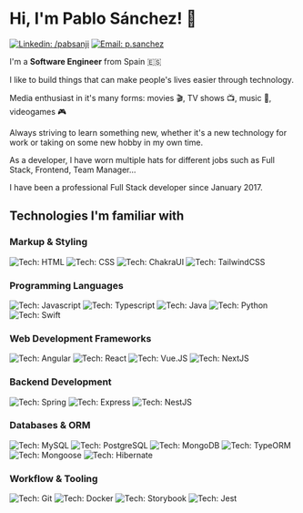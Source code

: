 <h1>Hi, I'm Pablo Sánchez! 👋</h1>

[![Linkedin: /pabsanji](https://img.shields.io/badge/-Linkedin-blue?style=flat&logo=Linkedin&link=https://www.linkedin.com/in/pabsanji/)](https://www.linkedin.com/in/pabsanji/)
[![Email: p.sanchez](https://img.shields.io/badge/-Email-gray?style=flat&logo=Minutemailer&logoColor=white)](mailto:p.sanchez94@gmail.com)

<p>I'm a <b>Software Engineer</b> from Spain 🇪🇸</p>

<p>I like to build things that can make people's lives easier through technology.</p>

<p>Media enthusiast in it's many forms: movies 🎬, TV shows 📺, music 🎼, videogames 🎮</p>

<p>Always striving to learn something new, whether it's a new technology for work or taking on some new hobby in my own time.</p>

<p>As a developer, I have worn multiple hats for different jobs such as Full Stack, Frontend, Team Manager...</p>

<p>I have been a professional Full Stack developer since January 2017.</p>

<h2>Technologies I'm familiar with</h2>

<h3>Markup & Styling</h3>

![Tech: HTML](https://img.shields.io/badge/HTML-orange?logo=html5&style=flat&logoColor=orange&labelColor=eeeeee)
![Tech: CSS](https://img.shields.io/badge/CSS-blue?logo=css3&style=flat&logoColor=blue&labelColor=eeeeee)
![Tech: ChakraUI](https://img.shields.io/badge/ChakraUI-81E6D9?logo=chakraui&style=flat&logoColor=81E6D9&labelColor=gray)
![Tech: TailwindCSS](https://img.shields.io/badge/TailwindCSS-38BDF8?logo=tailwindcss&style=flat&logoColor=38BDF8&labelColor=gray)

<h3>Programming Languages</h3>

![Tech: Javascript](https://img.shields.io/badge/JavaScript-f7df1e?logo=javascript&style=flat&logoColor=f7df1e&labelColor=gray)
![Tech: Typescript](https://img.shields.io/badge/TypeScript-3178c6?logo=typescript&style=flat&logoColor=3178c6&labelColor=eeeeee)
![Tech: Java](https://img.shields.io/badge/Java-red?logo=java&style=flat&logoColor=red)
![Tech: Python](https://img.shields.io/badge/Python-4b8bbe?logo=python&style=flat&logoColor=white&labelColor=gray)
![Tech: Swift](https://img.shields.io/badge/Swift-fca03d?logo=swift&style=flat&logoColor=fca03d&labelColor=eeeeee)

<h3>Web Development Frameworks</h3>

![Tech: Angular](https://img.shields.io/badge/Angular-dd1b16?logo=angular&style=flat&logoColor=dd1b16&labelColor=eeeeee)
![Tech: React](https://img.shields.io/badge/React-61dbfb?logo=react&style=flat&logoColor=61dbfb&labelColor=gray)
![Tech: Vue.JS](https://img.shields.io/badge/Vue-42b883?logo=vue.js&style=flat&logoColor=42b883&labelColor=eeeeee)
![Tech: NextJS](https://img.shields.io/badge/NextJS-white?logo=next.js&style=flat&logoColor=white&labelColor=black)

<h3>Backend Development</h3>

![Tech: Spring](https://img.shields.io/badge/Spring-6db33f?logo=spring&style=flat&logoColor=6db33f&labelColor=eeeeee)
![Tech: Express](https://img.shields.io/badge/Express-black?logo=express&style=flat&logoColor=black&labelColor=white)
![Tech: NestJS](https://img.shields.io/badge/NestJS-e0234d?style=flat)

<h3>Databases & ORM</h3>

![Tech: MySQL](https://img.shields.io/badge/MySQL-white?logo=mysql&style=flat&logoColor=white&labelColor=gray)
![Tech: PostgreSQL](https://img.shields.io/badge/PostgreSQL-31648c?logo=postgresql&style=flat&logoColor=31648c&labelColor=eeeeee)
![Tech: MongoDB](https://img.shields.io/badge/MongoDB-14a44d?logo=mongodb&style=flat&logoColor=14a44d&labelColor=eeeeee)
![Tech: TypeORM](https://img.shields.io/badge/TypeORM-f60803?style=flat)
![Tech: Mongoose](https://img.shields.io/badge/Mongoose-870001?style=flat)
![Tech: Hibernate](https://img.shields.io/badge/Hibernate-b6a875?logo=hibernate&style=flat&logoColor=b6a875&labelColor=gray)

<h3>Workflow & Tooling</h3>

![Tech: Git](https://img.shields.io/badge/Git-e84f31?logo=git&style=flat&logoColor=e84f31&labelColor=eeeeee)
![Tech: Docker](https://img.shields.io/badge/Docker-2592e5?logo=docker&style=flat&logoColor=2592e5&labelColor=eeeeee)
![Tech: Storybook](https://img.shields.io/badge/Storybook-f74481?logo=storybook&style=flat&logoColor=f74481&labelColor=eeeeee)
![Tech: Jest](https://img.shields.io/badge/Jest-944058?logo=jest&style=flat&logoColor=944058&labelColor=eeeeee)
